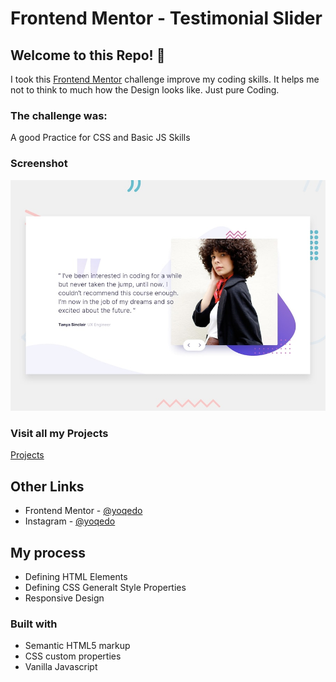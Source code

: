 # Frontend Mentor - Testimonial Slider

## Welcome to this Repo! 👋
I took this [Frontend Mentor](https://www.frontendmentor.io) challenge improve my coding skills.
It helps me not to think to much how the Design looks like.
Just pure Coding.

### The challenge was:

A good Practice for CSS and Basic JS Skills

### Screenshot

![](./design/desktop-preview.jpg)

### Visit all my Projects

[Projects](https://yprojects.netlify.app)

## Other Links

- Frontend Mentor - [@yoqedo](https://www.frontendmentor.io/profile/yoqedo)
- Instagram - [@yoqedo](https://www.instagram.com/yoqedo/)

## My process

- Defining HTML Elements
- Defining CSS Generalt Style Properties
- Responsive Design

### Built with

- Semantic HTML5 markup
- CSS custom properties
- Vanilla Javascript

